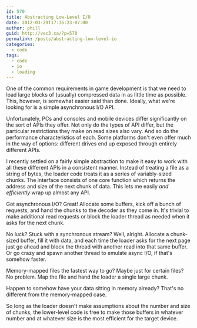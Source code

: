```yaml
---
id: 570
title: Abstracting Low-Level I/O
date: 2012-03-29T17:36:23-07:00
author: phill
guid: http://vec3.ca/?p=570
permalink: /posts/abstracting-low-level-io
categories:
  - code
tags:
  - code
  - io
  - loading
---
```

One of the common requirements in game development is that we need to load large blocks of (usually) compressed data in as little time as possible. This, however, is somewhat easier said than done. Ideally, what we're looking for is a simple asynchronous I/O API.

Unfortunately, PCs and consoles and mobile devices differ significantly on the sort of APIs they offer. Not only do the types of API differ, but the particular restrictions they make on read sizes also vary. And so do the performance characteristics of each. Some platforms don't even offer much in the way of options: different drives end up exposed through entirely different APIs.

I recently settled on a fairly simple abstraction to make it easy to work with all these different APIs in a consistent manner. Instead of treating a file as a string of bytes, the loader code treats it as a series of variably-sized chunks. The interface consists of one core function which returns the address and size of the next chunk of data. This lets me easily _and efficiently_ wrap up almost any API.

Got asynchronous I/O? Great! Allocate some buffers, kick off a bunch of requests, and hand the chunks to the decoder as they come in. It's trivial to make additional read requests or block the loader thread as needed when it asks for the next chunk.

No luck? Stuck with a synchronous stream? Well, alright. Allocate a chunk-sized buffer, fill it with data, and each time the loader asks for the next page just go ahead and block the thread with another read into that same buffer. Or go crazy and spawn another thread to emulate async I/O, if that's somehow faster.

Memory-mapped files the fastest way to go? Maybe just for certain files? No problem. Map the file and hand the loader a single large chunk.

Happen to somehow have your data sitting in memory already? That's no different from the memory-mapped case.

So long as the loader doesn't make assumptions about the number and size of chunks, the lower-level code is free to make those buffers in whatever number and at whatever size is the most efficient for the target device.